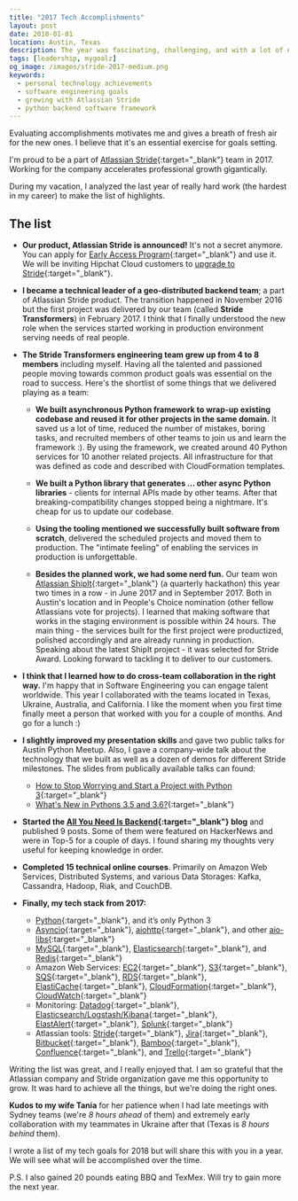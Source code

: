 ```yaml
---
title: "2017 Tech Accomplishments"
layout: post
date: 2018-01-01
location: Austin, Texas
description: The year was fascinating, challenging, and with a lot of engineering opportunities. I'm looking back to retrospect my technical accomplishments as a part of Atlassian Stride team to energize and set new professional goals.
tags: [leadership, mygoalz]
og_image: /images/stride-2017-medium.png
keywords:
  - personal technology achievements
  - software engineering goals
  - growing with Atlassian Stride
  - python backend software framework
---
```


<div class="image-wrapper">
  <amp-img
      media="(min-width: 550px)"
      src="{{ site.cdn.http }}/images/stride-2017-medium.png"
      alt="Tech Accomplishments in 2017"
      class="image-right"
      width="256"
      height="320"
      layout="fixed">
  </amp-img>
</div>

Evaluating accomplishments motivates me and gives a breath of fresh air for the new ones. I believe that it's an essential exercise for goals setting.

I'm proud to be a part of [Atlassian Stride](http://stride.com){:target="_blank"} team in 2017. Working for the company accelerates professional growth gigantically.

During my vacation, I analyzed the last year of really hard work (the hardest in my career) to make the list of highlights.

 <!--more-->

The list
----

* **Our product, Atlassian Stride is announced!** It's not a secret anymore. You can apply for [Early Access Program](https://signup.stride.com/){:target="_blank"} and use it. We will be inviting Hipchat Cloud customers to [upgrade to Stride](https://www.stride.com/help-center/upgrade-guide){:target="_blank"}.

* **I became a technical leader of a geo-distributed backend team**; a part of Atlassian Stride product. The transition happened in November 2016 but the first project was delivered by our team (called **Stride Transformers**) in February 2017. I think that I finally understood the new role when the services started working in production environment serving needs of real people.

* **The Stride Transformers engineering team grew up from 4 to 8 members** including myself. Having all the talented and passioned people moving towards common product goals was essential on the road to success. Here's the shortlist of some things that we delivered playing as a team:
  * **We built asynchronous Python framework to wrap-up existing codebase and reused it for other projects in the same domain.** It saved us a lot of time, reduced the number of mistakes,  boring tasks, and recruited members of other teams to join us and learn the framework :). By using the framework, we created around 40 Python services for 10 another related projects. All infrastructure for that was defined as code and described with CloudFormation templates.

  * **We built a Python library that generates ... other async Python libraries** - clients for internal APIs made by other teams. After that breaking-compatibility changes stopped being a nightmare. It's cheap for us to update our codebase.

  * **Using the tooling mentioned we successfully built software from scratch**, delivered the scheduled projects and moved them to production. The "intimate feeling" of enabling the services in production is unforgettable.

  * **Besides the planned work, we had some nerd fun.** Our team won [Atlassian ShipIt](https://www.atlassian.com/company/shipit){:target="_blank"} (a quarterly hackathon) this year two times in a row - in June 2017 and in September 2017. Both in Austin's location and in People's Choice nomination (other fellow Atlassians vote for projects). I learned that making software that works in the staging environment is possible within 24 hours. The main thing - the services built for the first project were productized, polished accordingly and are already running in production. Speaking about the latest ShipIt project - it was selected for Stride Award. Looking forward to tackling it to deliver to our customers.

<div class="image-wrapper">
  <amp-img
      media="(min-width: 550px)"
      src="{{ site.cdn.http }}/images/shipit1.png"
      alt="June 2017 - We Won Atlassian ShipIt in Austin"
      class="image-right"
      width="600"
      height="288"
      layout="fixed">
  </amp-img>
</div>

<div class="image-wrapper">
  <amp-img
      media="(min-width: 550px)"
      src="{{ site.cdn.http }}/images/shipit2.jpg"
      alt="June 2017 - We Won Atlassian ShipIt in Austin"
      class="image-right"
      width="600"
      height="444"
      layout="fixed">
  </amp-img>
</div>

* **I think that I learned how to do cross-team collaboration in the right way.** I'm happy that in Software Engineering you can engage talent worldwide. This year I collaborated with the teams located in Texas, Ukraine, Australia, and California. I like the moment when you first time finally meet a person that worked with you for a couple of months. And go for a lunch :)

* **I slightly improved my presentation skills** and gave two public talks for Austin Python Meetup. Also, I gave a company-wide talk about the technology that we built as well as a dozen of demos for different Stride milestones. The slides from publically available talks can found:
  * [How to Stop Worrying and Start a Project with Python 3](/talks/#austin-python-meetup-2017-2){:target="_blank"}
  * [What's New in Pythons 3.5 and 3.6?](/talks/#austin-python-meetup-2017-1){:target="_blank"}

* **Started the [All You Need Is Backend](http://AllYouNeedIsBackend.com){:target="_blank"} blog** and published 9 posts. Some of them were featured on HackerNews and were in Top-5 for a couple of days. I found sharing my thoughts very useful for keeping knowledge in order.

* **Completed 15 technical online courses**. Primarily on Amazon Web Services, Distributed Systems, and various Data Storages: Kafka, Cassandra, Hadoop, Riak, and CouchDB.

* **Finally, my tech stack from 2017:**
  - [Python](https://www.python.org/){:target="_blank"}, and it’s only Python 3
  - [Asyncio](https://docs.python.org/3/library/asyncio.html){:target="_blank"}, [aiohttp](https://aiohttp.readthedocs.io){:target="_blank"}, and other [aio-libs](https://github.com/aio-libs){:target="_blank"}
  - [MySQL](https://www.mysql.com/){:target="_blank"}, [Elasticsearch](https://www.elastic.co/products/elasticsearch){:target="_blank"}, and [Redis](https://redis.io/){:target="_blank"}
  - Amazon Web Services: [EC2](https://aws.amazon.com/ec2/){:target="_blank"}, [S3](https://aws.amazon.com/s3/){:target="_blank"}, [SQS](https://aws.amazon.com/sqs/){:target="_blank"}, [RDS](https://aws.amazon.com/rds/){:target="_blank"}, [ElastiCache](https://aws.amazon.com/elasticache/){:target="_blank"}, [CloudFormation](https://aws.amazon.com/cloudformation/){:target="_blank"}, [CloudWatch](https://aws.amazon.com/cloudwatch/){:target="_blank"}
  - Monitoring: [Datadog](https://www.datadoghq.com/){:target="_blank"}, [Elasticsearch/Logstash/Kibana](https://www.elastic.co/products){:target="_blank"}, [ElastAlert](https://elastalert.readthedocs.io){:target="_blank"}, [Splunk](https://www.splunk.com/){:target="_blank"}
  - Atlassian tools: [Stride](https://www.stride.com/){:target="_blank"}, [Jira](https://www.atlassian.com/software/jira){:target="_blank"}, [Bitbucket](https://www.atlassian.com/software/bitbucket){:target="_blank"}, [Bamboo](https://www.atlassian.com/software/bamboo){:target="_blank"}, [Confluence](https://www.atlassian.com/software/confluence){:target="_blank"}, and [Trello](https://www.atlassian.com/software/trello){:target="_blank"}

Writing the list was great, and I really enjoyed that. I am so grateful that the Atlassian company and Stride organization gave me this opportunity to grow. It was hard to achieve all the things, but we're doing the right ones.

**Kudos to my wife Tania** for her patience when I had late meetings with Sydney teams (we're *8 hours ahead* of them) and extremely early collaboration with my teammates in Ukraine after that (Texas is *8 hours behind* them).

I wrote a list of my tech goals for 2018 but will share this with you in a year. We will see what will be accomplished over the time.

P.S. I also gained 20 pounds eating BBQ and TexMex. Will try to gain more the next year.
